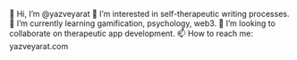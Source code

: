👋 Hi, I’m @yazveyarat
👀 I’m interested in self-therapeutic writing processes.
🌱 I’m currently learning gamification, psychology, web3.
💞️ I’m looking to collaborate on therapeutic app development.
📫 How to reach me: yazveyarat.com

<!---
canankilinc/canankilinc is a ✨ special ✨ repository because its `README.md` (this file) appears on your GitHub profile.
You can click the Preview link to take a look at your changes.
--->
